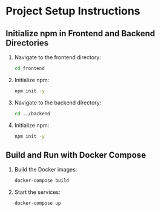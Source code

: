 # Project Setup Instructions

## Initialize npm in Frontend and Backend Directories

1. Navigate to the frontend directory:
    ```sh
    cd frontend
    ```

2. Initialize npm:
    ```sh
    npm init -y
    ```

3. Navigate to the backend directory:
    ```sh
    cd ../backend
    ```

4. Initialize npm:
    ```sh
    npm init -y
    ```

## Build and Run with Docker Compose

1. Build the Docker images:
    ```sh
    docker-compose build
    ```

2. Start the services:
    ```sh
    docker-compose up
    ```